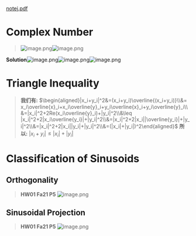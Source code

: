 [notej.pdf](https://www.yuque.com/attachments/yuque/0/2023/pdf/12393765/1685521110081-cd360e29-63f3-4609-a92d-1d6a6ed90b37.pdf)

# Complex Number
> ![image.png](https://cdn.nlark.com/yuque/0/2023/png/12393765/1687008323295-cdf88fca-7e68-4861-a99f-0b4bbcd62268.png#averageHue=%23fbfafa&clientId=u96849afe-afaa-4&from=paste&id=u1cc3af40&originHeight=1180&originWidth=1045&originalType=binary&ratio=1.5&rotation=0&showTitle=false&size=184276&status=done&style=none&taskId=uda2c8236-b188-47b2-a52c-901ba47f937&title=)![image.png](https://cdn.nlark.com/yuque/0/2023/png/12393765/1687008328918-6f1ad6ad-b122-4568-81d4-7104b4b77f90.png#averageHue=%23fcfbfb&clientId=u96849afe-afaa-4&from=paste&id=u83a60937&originHeight=84&originWidth=1009&originalType=binary&ratio=1.5&rotation=0&showTitle=false&size=11274&status=done&style=none&taskId=uc9a2caa9-a608-450b-865d-0b07a582554&title=)

**Solution**![image.png](https://cdn.nlark.com/yuque/0/2023/png/12393765/1687008583013-f06996a6-cac8-4f3b-a0b8-66e26797c983.png#averageHue=%23f7f7f7&clientId=u96849afe-afaa-4&from=paste&id=uc2c7e5e7&originHeight=646&originWidth=1538&originalType=binary&ratio=1.5&rotation=0&showTitle=false&size=104571&status=done&style=none&taskId=uf0c63f32-2b75-4ba9-aa21-2e2e672bb87&title=)![image.png](https://cdn.nlark.com/yuque/0/2023/png/12393765/1687008597806-5f7ec936-b93f-42c4-977d-59b9053a0000.png#averageHue=%23fcfcfc&clientId=u96849afe-afaa-4&from=paste&id=ucffd15b5&originHeight=1881&originWidth=1586&originalType=binary&ratio=1.5&rotation=0&showTitle=false&size=182713&status=done&style=none&taskId=u4502128f-5051-4d28-a7b9-438b320dd1e&title=)![image.png](https://cdn.nlark.com/yuque/0/2023/png/12393765/1687008603107-9bf82e26-83b2-46fc-99c3-864d002368c0.png#averageHue=%23fefefe&clientId=u96849afe-afaa-4&from=paste&id=u8b522bb8&originHeight=815&originWidth=1558&originalType=binary&ratio=1.5&rotation=0&showTitle=false&size=95252&status=done&style=none&taskId=ue528eaba-5d4e-4bb5-8b87-12c67cfeaa4&title=)


# Triangle Inequality
> **我们有:**
> $\begin{aligned}|x_i+y_i|^2&=(x_i+y_i)\overline{(x_i+y_i)}\\&= x_i\overline{x}_i+x_i\overline{y}_i+y_i\overline{x}_i+y_i\overline{y}_i\\&=|x_i|^2+2Re(x_i\overline{y}_i)+|y_i|^2\\&\leq |x_i|^2+2|x_i\overline{y_i}|+|y_i|^2\\&=|x_i|^2+2|x_i||\overline{y_i}|+|y_i|^2\\&=|x_i|^2+2|x_i||y_i|+|y_i|^2\\&=(|x_i|+|y_i|)^2\end{aligned}$
> **所以:**
> $|x_i+y_i|\leq |x_i|+|y_i|$



# Classification of Sinusoids
## Orthogonality
> **HW01 Fa21 P5**
> ![image.png](https://cdn.nlark.com/yuque/0/2023/png/12393765/1687011963628-caf4c76b-c8ca-4e7c-9b7b-6bb16a9cbeda.png#averageHue=%23f5f5f5&clientId=u96849afe-afaa-4&from=paste&id=ua55e755c&originHeight=686&originWidth=1639&originalType=binary&ratio=1.5&rotation=0&showTitle=false&size=157742&status=done&style=none&taskId=u611afdbb-f1df-4158-b3bb-143273f31d3&title=)


## Sinusoidal Projection
> **HW01 Fa21 P5**
> ![image.png](https://cdn.nlark.com/yuque/0/2023/png/12393765/1687011938152-8391893a-3aee-4d88-a1a3-c34899578925.png#averageHue=%23f4f4f4&clientId=u96849afe-afaa-4&from=paste&id=ub58c37e6&originHeight=474&originWidth=1552&originalType=binary&ratio=1.5&rotation=0&showTitle=false&size=112053&status=done&style=none&taskId=u4af0c5c9-a15f-4313-a58a-6e4f52daa68&title=)

